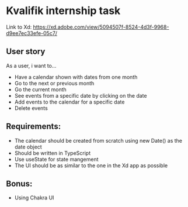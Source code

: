 # Kvalifik internship task

Link to Xd: https://xd.adobe.com/view/5094507f-8524-4d3f-9968-d9ee7ec33efe-05c7/

## User story

As a user, i want to...

* Have a calendar shown with dates from one month
* Go to the next or previous month
* Go the current month
* See events from a specific date by clicking on the date
* Add events to the calendar for a specific date
* Delete events

## Requirements:

* The calendar should be created from scratch using new Date() as the date object
* Should be written in TypeScript
* Use useState for state mangement
* The UI should be as similar to the one in the Xd app as possible

## Bonus:

* Using Chakra UI
